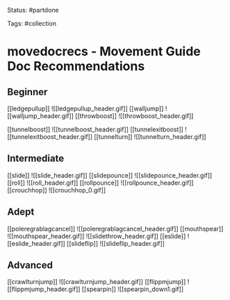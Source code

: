 Status: #partdone 

Tags: #collection 

# movedocrecs - Movement Guide Doc Recommendations
## Beginner
[[ledgepullup]]
![[ledgepullup_header.gif]]
[[walljump]]
![[walljump_header.gif]]
[[throwboost]]
![[throwboost_header.gif]]

[[tunnelboost]]
![[tunnelboost_header.gif]]
[[tunnelexitboost]]
![[tunnelexitboost_header.gif]]
[[tunnelturn]]
![[tunnelturn_header.gif]]

## Intermediate
[[slide]]
![[slide_header.gif]]
[[slidepounce]]
![[slidepounce_header.gif]]
[[roll]]
![[roll_header.gif]]
[[rollpounce]]
![[rollpounce_header.gif]]
[[crouchhop]]
![[crouchhop_0.gif]]

## Adept
[[poleregrablagcancel]]
![[poleregrablagcancel_header.gif]]
[[mouthspear]]
![[mouthspear_header.gif]]
![[slidethrow_header.gif]]
[[eslide]]
![[eslide_header.gif]]
[[slideflip]]
![[slideflip_header.gif]]

## Advanced
[[crawlturnjump]]
![[crawlturnjump_header.gif]]
[[flippmjump]]
![[flippmjump_header.gif]]
[[spearpin]]
![[spearpin_down1.gif]]